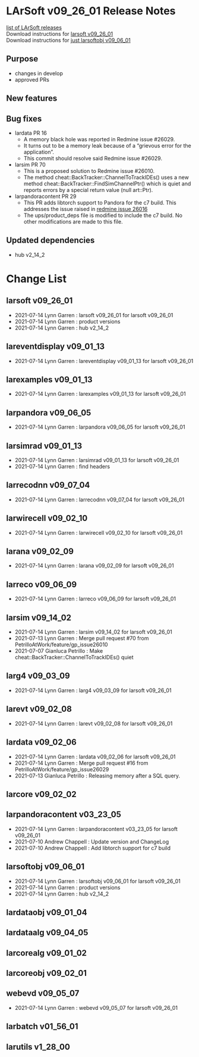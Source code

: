 # LArSoft v09_26_01 Release Notes



[list of LArSoft releases](LArSoft_release_list)  
Download instructions for [larsoft v09_26_01](http://scisoft.fnal.gov/scisoft/bundles/larsoft/v09_26_01/larsoft-v09_26_01.html)  
Download instructions for [just larsoftobj v09_06_01](http://scisoft.fnal.gov/scisoft/bundles/larsoftobj/v09_06_01/larsoftobj-v09_06_01.html)

## Purpose

-   changes in develop
-   approved PRs

## New features

## Bug fixes

-   lardata PR 16
    -   A memory black hole was reported in Redmine issue \#26029.
    -   It turns out to be a memory leak because of a “grievous error for the application”.
    -   This commit should resolve said Redmine issue \#26029.
-   larsim PR 70
    -   This is a proposed solution to Redmine issue \#26010.
    -   The method cheat::BackTracker::ChannelToTrackIDEs() uses a new method cheat::BackTracker::FindSimChannelPtr() which is quiet and reports errors by a special return value (null art::Ptr).
-   larpandoracontent PR 29
    -   This PR adds libtorch support to Pandora for the c7 build. This addresses the issue raised in [redmine issue 26016](https://cdcvs.fnal.gov/redmine/issues/26016#change-84368)
    -   The ups/product_deps file is modified to include the c7 build. No other modifications are made to this file.

## Updated dependencies

-   hub v2_14_2

# Change List

## larsoft v09_26_01

-   2021-07-14 Lynn Garren : larsoft v09_26_01 for larsoft v09_26_01
-   2021-07-14 Lynn Garren : product versions
-   2021-07-14 Lynn Garren : hub v2_14_2

## lareventdisplay v09_01_13

-   2021-07-14 Lynn Garren : lareventdisplay v09_01_13 for larsoft v09_26_01

## larexamples v09_01_13

-   2021-07-14 Lynn Garren : larexamples v09_01_13 for larsoft v09_26_01

## larpandora v09_06_05

-   2021-07-14 Lynn Garren : larpandora v09_06_05 for larsoft v09_26_01

## larsimrad v09_01_13

-   2021-07-14 Lynn Garren : larsimrad v09_01_13 for larsoft v09_26_01
-   2021-07-14 Lynn Garren : find headers

## larrecodnn v09_07_04

-   2021-07-14 Lynn Garren : larrecodnn v09_07_04 for larsoft v09_26_01

## larwirecell v09_02_10

-   2021-07-14 Lynn Garren : larwirecell v09_02_10 for larsoft v09_26_01

## larana v09_02_09

-   2021-07-14 Lynn Garren : larana v09_02_09 for larsoft v09_26_01

## larreco v09_06_09

-   2021-07-14 Lynn Garren : larreco v09_06_09 for larsoft v09_26_01

## larsim v09_14_02

-   2021-07-14 Lynn Garren : larsim v09_14_02 for larsoft v09_26_01
-   2021-07-13 Lynn Garren : Merge pull request \#70 from PetrilloAtWork/feature/gp_issue26010
-   2021-07-07 Gianluca Petrillo : Make cheat::BackTracker::ChannelToTrackIDEs() quiet

## larg4 v09_03_09

-   2021-07-14 Lynn Garren : larg4 v09_03_09 for larsoft v09_26_01

## larevt v09_02_08

-   2021-07-14 Lynn Garren : larevt v09_02_08 for larsoft v09_26_01

## lardata v09_02_06

-   2021-07-14 Lynn Garren : lardata v09_02_06 for larsoft v09_26_01
-   2021-07-14 Lynn Garren : Merge pull request \#16 from PetrilloAtWork/feature/gp_issue26029
-   2021-07-13 Gianluca Petrillo : Releasing memory after a SQL query.

## larcore v09_02_02

## larpandoracontent v03_23_05

-   2021-07-14 Lynn Garren : larpandoracontent v03_23_05 for larsoft v09_26_01
-   2021-07-10 Andrew Chappell : Update version and ChangeLog
-   2021-07-10 Andrew Chappell : Add libtorch support for c7 build

## larsoftobj v09_06_01

-   2021-07-14 Lynn Garren : larsoftobj v09_06_01 for larsoft v09_26_01
-   2021-07-14 Lynn Garren : product versions
-   2021-07-14 Lynn Garren : hub v2_14_2

## lardataobj v09_01_04

## lardataalg v09_04_05

## larcorealg v09_01_02

## larcoreobj v09_02_01

## webevd v09_05_07

-   2021-07-14 Lynn Garren : webevd v09_05_07 for larsoft v09_26_01

## larbatch v01_56_01

## larutils v1_28_00

